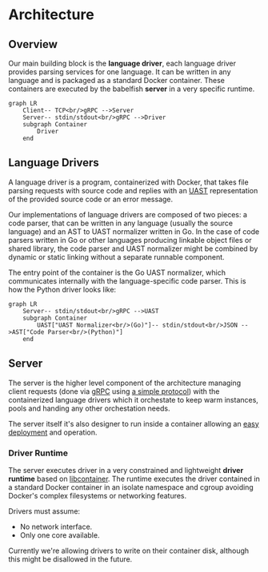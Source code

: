
# Architecture

## Overview

Our main building block is the **language driver**, each language driver provides
parsing services for one language. It can be written in any language and is
packaged as a standard Docker container. These containers are executed by the
babelfish **server** in a very specific runtime.

```mermaid
graph LR
    Client-- TCP<br/>gRPC -->Server
    Server-- stdin/stdout<br/>gRPC -->Driver
    subgraph Container
        Driver
    end
```

## Language Drivers

A language driver is a program, containerized with Docker, that takes file parsing
requests with source code and replies with an [UAST](./uast/specification.md)
representation of the provided source code or an error message.

Our implementations of language drivers are composed of two pieces: a code parser,
that can be written in any language (usually the source language) and an AST to
UAST normalizer written in Go. In the case of code parsers written in Go or other
languages producing linkable object files or shared library, the code parser and UAST
normalizer might be combined by dynamic or static linking without a separate
runnable component.

The entry point of the container is the Go UAST normalizer, which communicates
internally with the language-specific code parser. This is how the Python driver
looks like:

```mermaid
graph LR
    Server-- stdin/stdout<br/>gRPC -->UAST
    subgraph Container
        UAST["UAST Normalizer<br/>(Go)"]-- stdin/stdout<br/>JSON -->AST["Code Parser<br/>(Python)"]
    end
```

## Server

The server is the higher level component of the architecture managing
client requests (done via [gRPC](http://www.grpc.io) using [a simple 
protocol](driver/protocol.md)) with the containerized
language drivers which it orchestate to keep warm instances, pools and handing
any other orchestation needs.

The server itself it's also designer to run inside a container allowing an [easy
deployment](user/getting-started.html#running-with-docker-recommended)
and operation.

### Driver Runtime

The server executes driver in a very constrained and lightweight **driver
runtime** based on
[libcontainer](https://github.com/opencontainers/runc/tree/master/libcontainer).
The runtime executes the driver contained in a standard Docker container in an
isolate namespace and cgroup avoiding Docker's complex filesystems or networking
features.

Drivers must assume:

* No network interface.
* Only one core available.

Currently we're allowing drivers to write on their container disk, although this
might be disallowed in the future.
